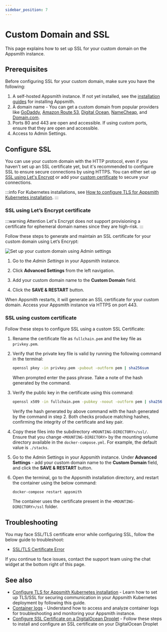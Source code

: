 ```yaml
---
sidebar_position: 7
---
```


# Custom Domain and SSL

This page explains how to set up SSL for your custom domain on the Appsmith instance.

## Prerequisites

Before configuring SSL for your custom domain, make sure you have the following:

1. A self-hosted Appsmith instance. If not yet installed, see the [installation guides](/getting-started/setup/installation-guides) for installing Appsmith.
2. A domain name - You can get a custom domain from popular providers like [GoDaddy](https://in.godaddy.com/help/create-a-subdomain-4080), [Amazon Route 53](https://aws.amazon.com/premiumsupport/knowledge-center/create-subdomain-route-53/), [Digital Ocean](https://www.digitalocean.com/docs/networking/dns/how-to/add-subdomain/), [NameCheap](https://www.namecheap.com/support/knowledgebase/article.aspx/9776/2237/how-to-create-a-subdomain-for-my-domain), and [Domain.com](https://www.domain.com/help/article/domain-management-how-to-update-subdomains).
3. Ports 80 and 443 are open and accessible. If using custom ports, ensure that they are open and accessible.
4. Access to Admin Settings. 

## Configure SSL

You can use your custom domain with the HTTP protocol, even if you haven't set up an SSL certificate yet, but it's recommended to configure SSL to ensure secure connections by using HTTPS. You can either set up [SSL using Let's Encrypt](#ssl-with-lets-encrypt-certificate) or add your [custom certificate](#ssl-using-custom-certificate) to secure your connections.

  :::info
   For Kubernetes installations, see [How to configure TLS for Appsmith Kubernetes installation](/getting-started/setup/instance-configuration/custom-domain/configure-tls).
   :::

### SSL using Let’s Encrypt certificate

:::warning Attention
Let's Encrypt does not support provisioning a certificate for ephemeral domain names since they are high-risk.
:::

Follow these steps to generate and maintain an SSL certificate for your custom domain using Let’s Encrypt:

![Set up your custom domain using Admin settings](/img/setup-custom-domain-using-admin-settings.png)

1. Go to the _Admin Settings_ in your Appsmith instance.

2. Click **Advanced Settings** from the left navigation.

3. Add your custom domain name to the **Custom Domain** field.

4. Click the **SAVE & RESTART** button.

When Appsmith restarts, it will generate an SSL certificate for your custom domain. Access your Appsmith instance via HTTPS on port 443.

### SSL using custom certificate

Follow these steps to configure SSL using a custom SSL Certificate: 

1. Rename the certificate file as `fullchain.pem` and the key file as `privkey.pem`.
2. Verify that the private key file is valid by running the following command in the terminal:
   ```bash
   openssl pkey -in privkey.pem -pubout -outform pem | sha256sum
   ```
   When prompted enter the pass phrase. Take a note of the hash generated by the command.
3. Verify the public key in the certificate using this command:

   ```bash
   openssl x509 -in fullchain.pem -pubkey -noout -outform pem | sha256sum
   ```

   Verify the hash generated by above command with the hash generated by the command in step 2. Both checks produce matching hashes, confirming the integrity of the certificate and key pair.

4. Copy these files into the subdirectory `<MOUNTING-DIRECTORY>/ssl/`. Ensure that you change `<MOUNTING-DIRECTORY>` by the mounting volume directory available in the `docker-compose.yml`. For example, the default value is `./stacks`.
5. Go to the Admin Settings in your Appsmith instance. Under **Advanced Settings** - add your custom domain name to the **Custom Domain** field, and click the **SAVE & RESTART** button.
6. Open the terminal, go to the Appsmith installation directory, and restart the container using the below command:
   ```bash
   docker-compose restart appsmith
   ```
   The container uses the certificate present in the `<MOUNTING-DIRECTORY>/ssl` folder.

## Troubleshooting

You may face SSL/TLS certificate error while configuring SSL, follow the below guide to troubleshoot:
* [SSL/TLS Certificate Error](/help-and-support/troubleshooting-guide/deployment-errors#ssltls-certification-errors)

If you continue to face issues, contact the support team using the chat widget at the bottom right of this page.

## See also

- [Configure TLS for Appsmith Kubernetes installation](/getting-started/setup/instance-configuration/custom-domain/configure-tls) - Learn how to set up TLS/SSL for securing communication in your Appsmith Kubernetes deployment by following this guide.
- [Container logs](/getting-started/setup/instance-management/how-to-get-container-logs) - Understand how to access and analyze container logs for troubleshooting and monitoring your Appsmith instance.
- [Configure SSL Certificate on a DigitalOcean Droplet](https://docs.digitalocean.com/support/how-do-i-install-an-ssl-certificate-on-a-droplet/) - Follow these steps to install and configure an SSL certificate on your DigitalOcean Droplet
